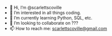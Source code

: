 - 👋 Hi, I’m @scarlettscoville
- 👀 I’m interested in all things coding.
- 🌱 I’m currently learning Python, SQL, etc.
- 💞️ I’m looking to collaborate on ???
- 📫 How to reach me: scarlettscoville@gmail.com

<!---
scarlettscoville/scarlettscoville is a ✨ special ✨ repository because its `README.md` (this file) appears on your GitHub profile.
You can click the Preview link to take a look at your changes.
--->
